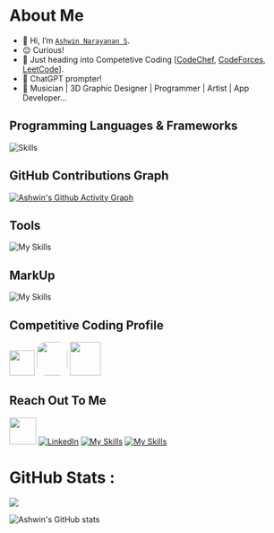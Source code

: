 # About Me

- 👋 Hi, I’m [`Ashwin Narayanan S`](https://www.linkedin.com/in/ashwin-narayanan-s-02a051222/).
- 😌 Curious!
- 👀 Just heading into Competetive Coding [[CodeChef](https://www.codechef.com/users/ashrock_m13), [CodeForces](https://codeforces.com/profile/ashrock_m13), [LeetCode](https://leetcode.com/ashrockzzz2003/)].
- 👀 ChatGPT prompter!
- 🎼 Musician | 3D Graphic Designer | Programmer | Artist | App Developer...

## Programming Languages & Frameworks

![Skills](https://skills.thijs.gg/icons?i=c,cpp,py,java,js,html,css,react,mysql,postgres,flutter,flask,sqlite,dart)


## GitHub Contributions Graph

[![Ashwin's Github Activity Graph](https://github-readme-activity-graph.cyclic.app/graph?username=Ashrockzzz2003&theme=github-dark)](https://github.com/Ashrockzzz2003)

## Tools

![My Skills](https://skills.thijs.gg/icons?i=git,github,androidstudio,linux,arduino,raspberrypi,autocad,blender,bootstrap,codepen,firebase,ps,visualstudio,vscode,wordpress,figma,eclipse,replit)

## MarkUp

![My Skills](https://skills.thijs.gg/icons?i=md,html)

## Competitive Coding Profile

<a href="https://www.hackerrank.com/Ashrock_m13"><img height="45" width="45" src="https://user-images.githubusercontent.com/17762967/42728663-26ebdb04-87dd-11e8-928f-fb01479a2ce1.png"></a>
<a href="https://www.codechef.com/users/ashrock_m13" style="border-radius: 30%; height: 60px; width: 55px;"><img src="https://res.cloudinary.com/crunchbase-production/image/upload/c_lpad,f_auto,q_auto:eco,dpr_1/zruiknbedz8yqafxbazb" style="border-radius: 30%; height: 60px; width: 55px;"></a>
<a href="https://codeforces.com/profile/ashrock_m13"><img src="https://play-lh.googleusercontent.com/zaldniLc2XTBhNlCDR4hcD5bcRYHZ56_lO0yA2Qu-cADShy1_HDWrICSvv0EPTX79WY" style="height: 60px; width: 55px;"></a>

## Reach Out To Me

<a href="mailto:ashrockzzz2003@gmail.com"><img height="48" width="48" src="https://i.ibb.co/vD0fmh5/iconizer-icons8-gmail.png" ></a>
<a href="https://www.linkedin.com/in/ashwin-narayanan-s-02a051222/">![LinkedIn](https://skills.thijs.gg/icons?i=linkedin)</a>
<a href="https://www.instagram.com/ashrock_m13/">![My Skills](https://skills.thijs.gg/icons?i=instagram)</a>
<a href="https://twitter.com/Ashwin66950013">![My Skills](https://skills.thijs.gg/icons?i=twitter)</a>



# GitHub Stats :
![](https://github-readme-streak-stats.herokuapp.com/?user=Ashrockzzz2003&theme=dark&hide_border=false)<br/>

![Ashwin's GitHub stats](https://github-readme-stats.vercel.app/api?username=Ashrockzzz2003&show_icons=true&theme=dark&hide_border=false)
